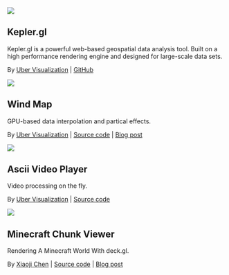 <div>
  <div class="thumb">
    <div class="bg-black" data-title="Kepler.gl" >
      <a href="https://uber.github.io/kepler.gl/">
        <img src="images/showcase-kepler-gl.jpg" />
      </a>
    </div>
  </div>
  <div class="thumb-desc">
    <div>
      <h2>Kepler.gl</h2>
      <p>Kepler.gl is a powerful web-based geospatial data analysis tool. Built on a high performance rendering engine and designed for large-scale data sets.</p>
      <p class="credit">By <a href="http://vis.gl/about">Uber Visualization</a> | <a href="">GitHub</a><p>
    </div>
  </div>

  <div class="thumb">
    <div class="bg-black" data-title="Wind Map">
      <a href="http://uber.github.io/deck.gl/showcase/wind">
        <img src="images/showcase-wind.jpg" />
      </a>
    </div>
  </div>
  <div class="thumb-desc">
    <div>
      <h2>Wind Map</h2>
      <p>GPU-based data interpolation and partical effects.</p>
      <p class="credit">By <a href="http://vis.gl/about">Uber Visualization</a> | <a href="https://github.com/uber/deck.gl/tree/5.2-release/examples/wind">Source code</a> | <a href="https://medium.com/vis-gl/wind-map-a58575f87fe3">Blog post</a></p>
    </div>
  </div>

  <div class="thumb">
    <div data-title="Ascii Video Player">
      <a href="http://pessimistress.github.io/ascii/">
        <img src="images/showcase-ascii.jpg" />
      </a>
    </div>
  </div>
  <div class="thumb-desc">
    <div>
      <h2>Ascii Video Player</h2>
      <p>Video processing on the fly.</p>
      <p class="credit">By <a href="http://vis.gl/about">Uber Visualization</a> | <a href="https://github.com/pessimistress/deck.gl/tree/master/examples/ascii">Source code</a></p>
    </div>
  </div>

  <div class="thumb">
    <div class="bg-black" data-title="Minecraft Chunk Viewer">
      <a href="http://pessimistress.github.io/minecraft/">
        <img src="images/showcase-minecraft-viewer.jpg" />
      </a>
    </div>
  </div>
  <div class="thumb-desc">
    <div>
      <h2>Minecraft Chunk Viewer</h2>
      <p>Rendering A Minecraft World With deck.gl.</p>
      <p class="credit">By <a href="https://www.github.com/pessimistress">Xiaoji Chen</a> | <a href="https://github.com/Pessimistress/minecraft-chunk-viewer">Source code</a> | <a href="https://medium.com/vis-gl/rendering-a-minecraft-world-with-deck-gl-927b52c5c6db">Blog post</a></p>
    </div>
  </div>
</div>